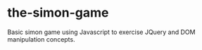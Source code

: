 # the-simon-game
Basic simon game using Javascript to exercise JQuery and DOM manipulation concepts.
